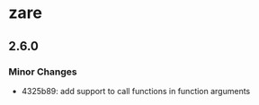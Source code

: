 # zare

## 2.6.0

### Minor Changes

- 4325b89: add support to call functions in function arguments
